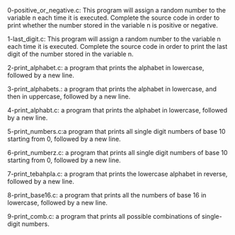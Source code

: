 0-positive_or_negative.c: This program will assign a random number to the variable n each time it is executed. Complete the source code in order to print whether the number stored in the variable n is positive or negative.

1-last_digit.c: This program will assign a random number to the variable n each time it is executed. Complete the source code in order to print the last digit of the number stored in the variable n.

2-print_alphabet.c: a program that prints the alphabet in lowercase, followed by a new line.

3-print_alphabets.: a program that prints the alphabet in lowercase, and then in uppercase, followed by a new line.

4-print_alphabt.c: a program that prints the alphabet in lowercase, followed by a new line.

5-print_numbers.c:a program that prints all single digit numbers of base 10 starting from 0, followed by a new line.

6-print_numberz.c: a program that prints all single digit numbers of base 10 starting from 0, followed by a new line.

7-print_tebahpla.c: a program that prints the lowercase alphabet in reverse, followed by a new line.

8-print_base16.c: a program that prints all the numbers of base 16 in lowercase, followed by a new line.

9-print_comb.c: a program that prints all possible combinations of single-digit numbers.

